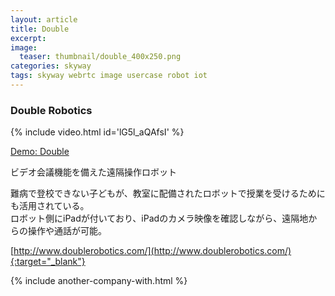```yaml
---
layout: article
title: Double
excerpt: 
image:
  teaser: thumbnail/double_400x250.png
categories: skyway
tags: skyway webrtc image usercase robot iot
---
```


### Double Robotics

{% include video.html id='lG5l_aQAfsI' %}

<a href="https://drive.doublerobotics.com/" target="_blank" class="btn-info">Demo: Double</a>

ビデオ会議機能を備えた遠隔操作ロボット

難病で登校できない子どもが、教室に配備されたロボットで授業を受けるためにも活用されている。  
ロボット側にiPadが付いており、iPadのカメラ映像を確認しながら、遠隔地からの操作や通話が可能。

[http://www.doublerobotics.com/](http://www.doublerobotics.com/){:target="_blank"}

{% include another-company-with.html %}
